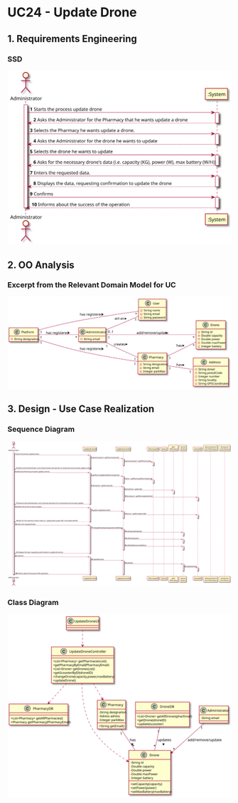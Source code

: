 # UC24 - Update Drone

## 1. Requirements Engineering

### SSD
![UC8_SSD.svg](UC24_SSD.svg)

## 2. OO Analysis

### Excerpt from the Relevant Domain Model for UC

![UC8_MD.svg](UC24_MD.svg)

## 3. Design - Use Case Realization

### Sequence Diagram

 ![UC8_SD.svg](UC24_SD.svg)

### Class Diagram

 ![UC8_CD.svg](UC24_CD.svg)
